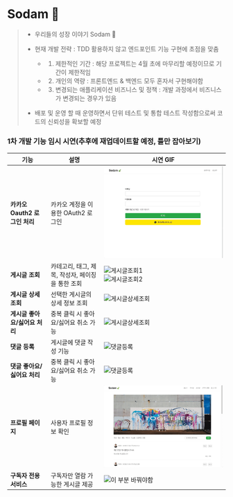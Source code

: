 # Sodam 🍃


> - 우리들의 성장 이야기 Sodam 🍃
> - 현재 개발 전략 : TDD 활용하지 않고 엔드포인트 기능 구현에 초점을 맞춤
>   - 1. 제한적인 기간 : 해당 프로젝트는 4월 초에 마무리할 예정이므로 기간이 제한적임 
>   - 2. 개인의 역량 : 프론트엔드 & 백엔드 모두 혼자서 구현해야함
>   - 3. 변경되는 애플리케이션 비즈니스 및 정책 : 개발 과정에서 비즈니스가 변경되는 경우가 있음
>  
> - 배포 및 운영 할 때 운영하면서 단위 테스트 및 통합 테스트 작성함으로써 코드의 신뢰성을 확보할 예정



### 1차 개발 기능 임시 시연(추후에 재업데이트할 예정, 틀만 잡아보기)

| 기능 | 설명 | 시연 GIF |
|------|------|---------|
| **카카오 Oauth2 로그인 처리** | 카카오 계정을 이용한 OAuth2 로그인 | ![카카오Oauth2로그인](./docs/demonstration/카카오Ouath2로그인.gif) |
| **게시글 조회** | 카테고리, 태그, 제목, 작성자, 페이징을 통한 조회 | ![게시글조회1](./docs/demonstration/게시글조회(제목검색).gif) <br> ![게시글조회2](./docs/demonstration/게시글조회(카테고리,태그).gif) |
| **게시글 상세 조회** | 선택한 게시글의 상세 정보 조회 | ![게시글상세조회](./docs/demonstration/게시글상세조회(좋아요2번클릭).gif) |
| **게시글 좋아요/싫어요 처리** | 중복 클릭 시 좋아요/싫어요 취소 가능 | ![게시글상세조회](./docs/demonstration/게시글상세조회(좋아요2번클릭).gif) |
| **댓글 등록** | 게시글에 댓글 작성 기능 | ![댓글등록](./docs/demonstration/댓글등록(댓글좋아요2번클릭).gif) |
| **댓글 좋아요/싫어요 처리** | 중복 클릭 시 좋아요/싫어요 취소 가능 | ![댓글등록](./docs/demonstration/댓글등록(댓글좋아요2번클릭).gif) |
| **프로필 페이지** | 사용자 프로필 정보 확인 | ![프로필페이지](./docs/demonstration/프로필페이지(작성한글,좋아요글).gif) |
| **구독자 전용 서비스** | 구독자만 열람 가능한 게시글 제공 | ![이 부분 바꿔야함](./docs/demonstration/게시글조회(카테고리,태그).gif) |



